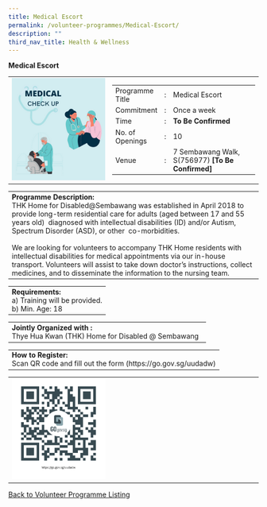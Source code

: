 ```yaml
---
title: Medical Escort
permalink: /volunteer-programmes/Medical-Escort/
description: ""
third_nav_title: Health & Wellness
---
```

**Medical Escort**

<table border="0" width="100%">
	<tr>
		<td width="40%">
			<img src="/images/Medical%20Escort.png" style="width=200px;height=auto;"/>
		</td>
		<td width="60%">
			<table border="0" width="100%">
				<tr>
					<td width="20%">
						Programme Title
					</td>
					<td width="5%">
						:
					</td>
					<td  width="75%">
						Medical Escort
					</td>
				</tr>
				<tr>
					<td width="20%">
						Commitment
					</td>
					<td width="5%">
						:
					</td>
					<td  width="75%">
						Once a week
					</td>
				</tr>
				<tr>
					<td width="20%">
						Time
					</td>
					<td width="5%">
						:
					</td>
					<td  width="75%">
						<b>To Be Confirmed</b>
					</td>
				</tr>
				<tr>
					<td width="20%">
						No. of Openings
					</td>
					<td width="5%">
						:
					</td>
					<td  width="75%">
						10
					</td>
				</tr>
				<tr>
					<td width="20%">
						Venue
					</td>
					<td width="5%">
						:
					</td>
					<td  width="75%">
						7 Sembawang Walk, S(756977) <b>[To Be Confirmed]</b><br>
					</td>
				</tr>
			</table>
		</td>
	</tr>
</table>

<table border="0" width="100%">
	<tr>
		<td>
			<b>Programme Description:</b><br>
			   THK Home for Disabled@Sembawang was established in April 2018 to provide long-term residential care for adults (aged between 17 and 55 years old)  diagnosed with intellectual disabilities (ID) and/or Autism, Spectrum Disorder (ASD), or other  co-morbidities.<br>
<br>We are looking for volunteers to accompany THK Home residents with intellectual disabilities for medical appointments via our in-house transport. Volunteers will assist to take down doctor’s instructions, collect medicines, and to disseminate the information to the nursing team.
		</td>
	</tr>
</table>

<table border="0" width="100%">
	<tr>
		<td>
			<b>Requirements:</b><br>
			a)    Training will be provided.<br>
b) Min. Age: 18
		</td>
	</tr>
</table>

<table border="0" width="100%">
	<tr>
		<td>
			<b>Jointly Organized with :</b><br>   Thye Hua Kwan (THK) Home for Disabled @ Sembawang
			&nbsp;
		</td>
	</tr>
</table>

<table border="0" width="100%">
	<tr>
		<td>
			<b>How to Register:</b><br>
			Scan QR code and fill out the form (https://go.gov.sg/uudadw)<br>
		</td>
	</tr>
</table>

<table border="0" width="100%">
	<tr>
		<td width="40%">
			<img src="/images/Medical%20Escort-QR.png" style="width=200px;height=auto;"/>
		</td>
		<td>
			&nbsp;
		</td>
	</tr>
	</table>
	
<a href="/volunteer-programmes/Programmes">
	Back to Volunteer Programme Listing
	</a>